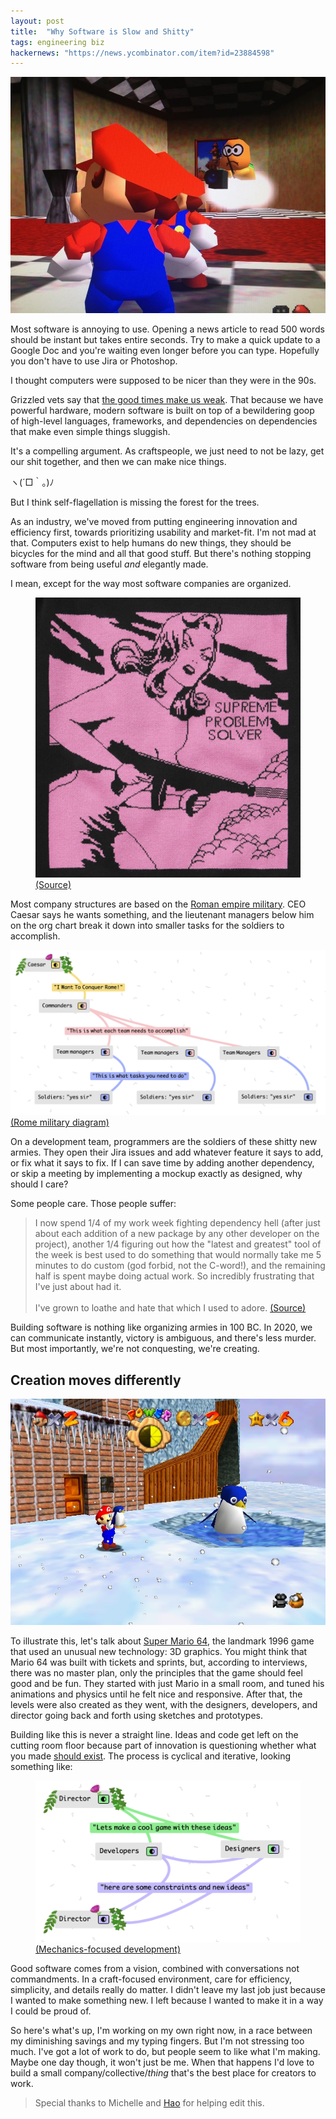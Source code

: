 ```yaml
---
layout: post
title:  "Why Software is Slow and Shitty"
tags: engineering biz
hackernews: "https://news.ycombinator.com/item?id=23884598"
---
```

<p></p>

<img src="/images/2020/mario64-camera.jpg" class="large">


Most software is annoying to use. Opening a news article to read 500 words should be instant but takes entire seconds. Try to make a quick update to a Google Doc and you're waiting even longer before you can type. Hopefully you don't have to use Jira or Photoshop.

I thought computers were supposed to be nicer than they were in the 90s.

Grizzled vets say that [the good times make us weak](https://tonsky.me/blog/good-times-weak-men/). That because we have powerful hardware, modern software is built on top of a bewildering goop of high-level languages, frameworks, and dependencies on dependencies that make even simple things sluggish.

It's a compelling argument. As craftspeople, we just need to not be lazy, get our shit together, and then we can make nice things.

ヽ(´□｀。)ﾉ

But I think self-flagellation is missing the forest for the trees.

As an industry, we've moved from putting engineering innovation and efficiency first, towards prioritizing usability and market-fit. I'm not mad at that. Computers exist to help humans do new things, they should be bicycles for the mind and all that good stuff. But there's nothing stopping software from being useful _and_ elegantly made.

I mean, except for the way most software companies are organized.

<figure>
  <img src="/images/2020/supreme-problem-solves.jpg">
  <figcaption>
    <a href="https://www.are.na/block/1975355">(Source)</a>
  </figcaption>
</figure>

Most company structures are based on the [Roman empire military](https://www.hierarchystructure.com/roman-military-hierarchy/). CEO Caesar says he wants something, and the lieutenant managers below him on the org chart break it down into smaller tasks for the soldiers to accomplish.

<img src="/images/2020/caesar-diagram.png" class="no-shadow large">
<a href="https://kinopio.club/roman-military-diagram-Q9vX2HJbM3-tJD0CaTDxM">(Rome military diagram)</a>

On a development team, programmers are the soldiers of these shitty new armies. They open their Jira issues and add whatever feature it says to add, or fix what it says to fix. If I can save time by adding another dependency, or skip a meeting by implementing a mockup exactly as designed, why should I care?

Some people care. Those people suffer:

> I now spend 1/4 of my work week fighting dependency hell (after just about each addition of a new package by any other developer on the project), another 1/4 figuring out how the "latest and greatest" tool of the week is best used to do something that would normally take me 5 minutes to do custom (god forbid, not the C-word!), and the remaining half is spent maybe doing actual work. So incredibly frustrating that I've just about had it.
<br/><br/>
I've grown to loathe and hate that which I used to adore. <a href="https://news.ycombinator.com/item?id=18027977">(Source)</a>

Building software is nothing like organizing armies in 100 BC. In 2020, we can communicate instantly, victory is ambiguous, and there's less murder. But most importantly, we're not conquesting, we're creating.

## Creation moves differently

<img src="/images/2020/mario64-penguin.jpg">

To illustrate this, let's talk about [Super Mario 64](https://www.youtube.com/watch?v=8MQO2STCbbY), the landmark 1996 game that used an unusual new technology: 3D graphics. You might think that Mario 64 was built with tickets and sprints, but, according to interviews, there was no master plan, only the principles that the game should feel good and be fun. They started with just Mario in a small room, and tuned his animations and physics until he felt nice and responsive. After that, the levels were also created as they went, with the designers, developers, and director going back and forth using sketches and prototypes.

Building like this is never a straight line. Ideas and code get left on the cutting room floor because part of innovation is questioning whether what you made [should exist](https://www.folklore.org/StoryView.py?project=Macintosh&story=MacPaint_Evolution.txt). The process is cyclical and iterative, looking something like:

<figure>
  <img src="/images/2020/cyclical creation diagram.png" class="no-shadow">
  <figcaption>
    <a href="https://kinopio.club/mechanics-focused-development-lCHFGyOJfskhGAZ5Lul5v">(Mechanics-focused development)</a>
  </figcaption>
</figure>

Good software comes from a vision, combined with conversations not commandments. In a craft-focused environment, care for efficiency, simplicity, and details really do matter. I didn't leave my last job just because I wanted to make something new. I left because I wanted to make it in a way I could be proud of.

So here's what's up, I'm working on my own right now, in a race between my diminishing savings and my typing fingers. But I'm not stressing too much. I've got a lot of work to do, but people seem to like what I'm making. Maybe one day though, it won't just be me. When that happens I'd love to build a small company/collective/*thing* that's the best place for creators to work.

> Special thanks to Michelle and [Hao](https://twitter.com/haoformayor) for helping edit this.
